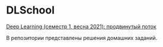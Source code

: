 # DLSchool
[Deep Learning (семестр 1, весна 2021): продвинутый поток](https://stepik.org/course/91157)

В репозитории представлены решения домашних заданий.